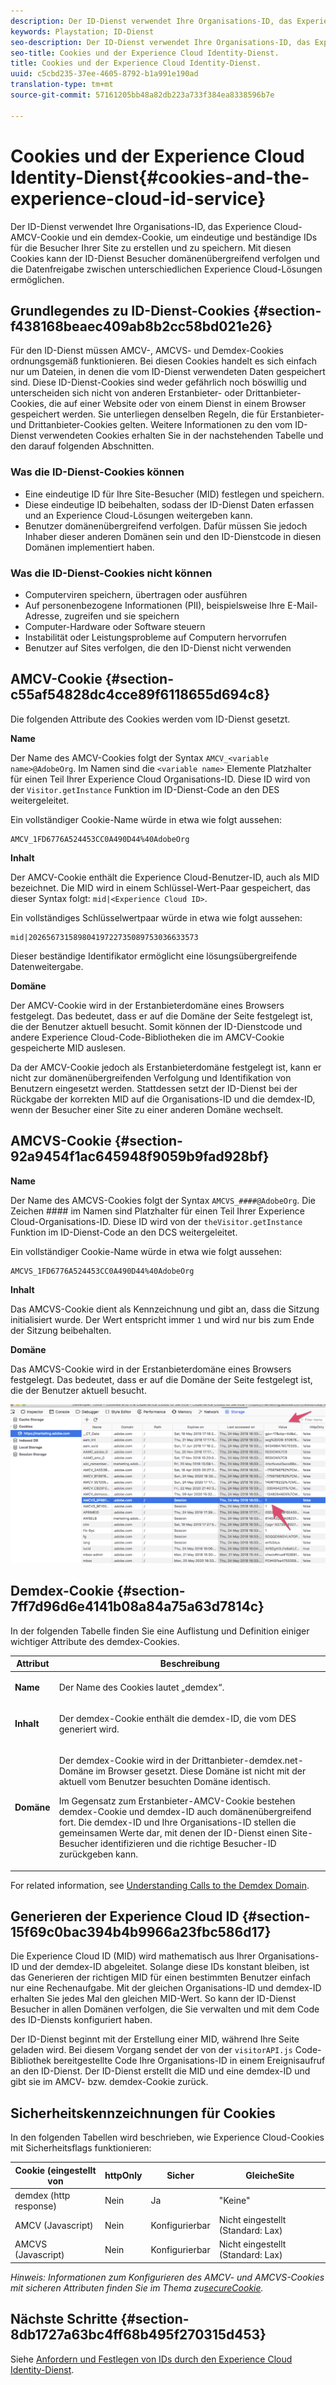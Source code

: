 ```yaml
---
description: Der ID-Dienst verwendet Ihre Organisations-ID, das Experience Cloud-AMCV-Cookie und ein demdex-Cookie, um eindeutige und beständige IDs für die Besucher Ihrer Site zu erstellen und zu speichern. Mit diesen Cookies kann der ID-Dienst Besucher domänenübergreifend verfolgen und die Datenfreigabe zwischen unterschiedlichen Experience Cloud-Lösungen ermöglichen.
keywords: Playstation; ID-Dienst
seo-description: Der ID-Dienst verwendet Ihre Organisations-ID, das Experience Cloud-AMCV-Cookie und ein demdex-Cookie, um eindeutige und beständige IDs für die Besucher Ihrer Site zu erstellen und zu speichern. Mit diesen Cookies kann der ID-Dienst Besucher domänenübergreifend verfolgen und die Datenfreigabe zwischen unterschiedlichen Experience Cloud-Lösungen ermöglichen.
seo-title: Cookies und der Experience Cloud Identity-Dienst.
title: Cookies und der Experience Cloud Identity-Dienst.
uuid: c5cbd235-37ee-4605-8792-b1a991e190ad
translation-type: tm+mt
source-git-commit: 57161205bb48a82db223a733f384ea8338596b7e

---
```



# Cookies und der Experience Cloud Identity-Dienst{#cookies-and-the-experience-cloud-id-service}

Der ID-Dienst verwendet Ihre Organisations-ID, das Experience Cloud-AMCV-Cookie und ein demdex-Cookie, um eindeutige und beständige IDs für die Besucher Ihrer Site zu erstellen und zu speichern. Mit diesen Cookies kann der ID-Dienst Besucher domänenübergreifend verfolgen und die Datenfreigabe zwischen unterschiedlichen Experience Cloud-Lösungen ermöglichen.

## Grundlegendes zu ID-Dienst-Cookies {#section-f438168beaec409ab8b2cc58bd021e26}

Für den ID-Dienst müssen AMCV-, AMCVS- und Demdex-Cookies ordnungsgemäß funktionieren. Bei diesen Cookies handelt es sich einfach nur um Dateien, in denen die vom ID-Dienst verwendeten Daten gespeichert sind. Diese ID-Dienst-Cookies sind weder gefährlich noch böswillig und unterscheiden sich nicht von anderen Erstanbieter- oder Drittanbieter-Cookies, die auf einer Website oder von einem Dienst in einem Browser gespeichert werden. Sie unterliegen denselben Regeln, die für Erstanbieter- und Drittanbieter-Cookies gelten. Weitere Informationen zu den vom ID-Dienst verwendeten Cookies erhalten Sie in der nachstehenden Tabelle und den darauf folgenden Abschnitten.

### Was die ID-Dienst-Cookies können

* Eine eindeutige ID für Ihre Site-Besucher (MID) festlegen und speichern.
* Diese eindeutige ID beibehalten, sodass der ID-Dienst Daten erfassen und an Experience Cloud-Lösungen weitergeben kann.
* Benutzer domänenübergreifend verfolgen. Dafür müssen Sie jedoch Inhaber dieser anderen Domänen sein und den ID-Dienstcode in diesen Domänen implementiert haben.

### Was die ID-Dienst-Cookies nicht können

* Computerviren speichern, übertragen oder ausführen
* Auf personenbezogene Informationen (PII), beispielsweise Ihre E-Mail-Adresse, zugreifen und sie speichern
* Computer-Hardware oder Software steuern
* Instabilität oder Leistungsprobleme auf Computern hervorrufen
* Benutzer auf Sites verfolgen, die den ID-Dienst nicht verwenden

## AMCV-Cookie {#section-c55af54828dc4cce89f6118655d694c8}

Die folgenden Attribute des Cookies werden vom ID-Dienst gesetzt.

**Name**

Der Name des AMCV-Cookies folgt der Syntax `AMCV_<variable name>@AdobeOrg`. Im Namen sind die `<variable name>` Elemente Platzhalter für einen Teil Ihrer Experience Cloud Organisations-ID. Diese ID wird von der `Visitor.getInstance` Funktion im ID-Dienst-Code an den DES weitergeleitet.

Ein vollständiger Cookie-Name würde in etwa wie folgt aussehen:

```
AMCV_1FD6776A524453CC0A490D44%40AdobeOrg
```

**Inhalt**

Der AMCV-Cookie enthält die Experience Cloud-Benutzer-ID, auch als MID bezeichnet. Die MID wird in einem Schlüssel-Wert-Paar gespeichert, das dieser Syntax folgt: `mid|<Experience Cloud ID>`.

Ein vollständiges Schlüsselwertpaar würde in etwa wie folgt aussehen:

```
mid|20265673158980419722735089753036633573
```

Dieser beständige Identifikator ermöglicht eine lösungsübergreifende Datenweitergabe.

**Domäne**

Der AMCV-Cookie wird in der Erstanbieterdomäne eines Browsers festgelegt. Das bedeutet, dass er auf die Domäne der Seite festgelegt ist, die der Benutzer aktuell besucht. Somit können der ID-Dienstcode und andere Experience Cloud-Code-Bibliotheken die im AMCV-Cookie gespeicherte MID auslesen.

Da der AMCV-Cookie jedoch als Erstanbieterdomäne festgelegt ist, kann er nicht zur domänenübergreifenden Verfolgung und Identifikation von Benutzern eingesetzt werden. Stattdessen setzt der ID-Dienst bei der Rückgabe der korrekten MID auf die Organisations-ID und die demdex-ID, wenn der Besucher einer Site zu einer anderen Domäne wechselt.

## AMCVS-Cookie {#section-92a9454f1ac645948f9059b9fad928bf}

**Name**

Der Name des AMCVS-Cookies folgt der Syntax `AMCVS_####@AdobeOrg`. Die Zeichen #### im Namen sind Platzhalter für einen Teil Ihrer Experience Cloud-Organisations-ID. Diese ID wird von der `theVisitor.getInstance` Funktion im ID-Dienst-Code an den DCS weitergeleitet.

Ein vollständiger Cookie-Name würde in etwa wie folgt aussehen:

```
AMCVS_1FD6776A524453CC0A490D44%40AdobeOrg
```

**Inhalt**

Das AMCVS-Cookie dient als Kennzeichnung und gibt an, dass die Sitzung initialisiert wurde. Der Wert entspricht immer `1` und wird nur bis zum Ende der Sitzung beibehalten.

**Domäne**

Das AMCVS-Cookie wird in der Erstanbieterdomäne eines Browsers festgelegt. Das bedeutet, dass er auf die Domäne der Seite festgelegt ist, die der Benutzer aktuell besucht.

![](assets/AMCVS-cookie.png)

## Demdex-Cookie {#section-7ff7d96d6e4141b08a84a75a63d7814c}

In der folgenden Tabelle finden Sie eine Auflistung und Definition einiger wichtiger Attribute des demdex-Cookies.

<table id="table_18E3CAF3550E4BB6A199736AACE39202"> 
 <thead> 
  <tr> 
   <th colname="col1" class="entry"> Attribut </th> 
   <th colname="col2" class="entry"> Beschreibung </th> 
  </tr> 
 </thead>
 <tbody> 
  <tr> 
   <td colname="col1"> <p> <b>Name</b> </p> </td> 
   <td colname="col2"> <p>Der Name des Cookies lautet „demdex“. </p> </td> 
  </tr> 
  <tr> 
   <td colname="col1"> <p> <b>Inhalt</b> </p> </td> 
   <td colname="col2"> <p>Der demdex-Cookie enthält die demdex-ID, die vom DES generiert wird. </p> </td> 
  </tr> 
  <tr> 
   <td colname="col1"> <p> <b>Domäne</b> </p> </td> 
   <td colname="col2"> <p>Der demdex-Cookie wird in der Drittanbieter-demdex.net-Domäne im Browser gesetzt. Diese Domäne ist nicht mit der aktuell vom Benutzer besuchten Domäne identisch. </p> <p>Im Gegensatz zum Erstanbieter-AMCV-Cookie bestehen demdex-Cookie und demdex-ID auch domänenübergreifend fort. Die demdex-ID und Ihre Organisations-ID stellen die gemeinsamen Werte dar, mit denen der ID-Dienst einen Site-Besucher identifizieren und die richtige Besucher-ID zurückgeben kann. </p> </td> 
  </tr> 
 </tbody> 
</table>

For related information, see [Understanding Calls to the Demdex Domain](https://marketing.adobe.com/resources/help/en_US/aam/demdex-calls.html).

## Generieren der Experience Cloud ID {#section-15f69c0bac394b4b9966a23fbc586d17}

Die Experience Cloud ID (MID) wird mathematisch aus Ihrer Organisations-ID und der demdex-ID abgeleitet. Solange diese IDs konstant bleiben, ist das Generieren der richtigen MID für einen bestimmten Benutzer einfach nur eine Rechenaufgabe. Mit der gleichen Organisations-ID und demdex-ID erhalten Sie jedes Mal den gleichen MID-Wert. So kann der ID-Dienst Besucher in allen Domänen verfolgen, die Sie verwalten und mit dem Code des ID-Diensts konfiguriert haben.

Der ID-Dienst beginnt mit der Erstellung einer MID, während Ihre Seite geladen wird. Bei diesem Vorgang sendet der von der `visitorAPI.js` Code-Bibliothek bereitgestellte Code Ihre Organisations-ID in einem Ereignisaufruf an den ID-Dienst. Der ID-Dienst erstellt die MID und eine demdex-ID und gibt sie im AMCV- bzw. demdex-Cookie zurück.

## Sicherheitskennzeichnungen für Cookies

In den folgenden Tabellen wird beschrieben, wie Experience Cloud-Cookies mit Sicherheitsflags funktionieren:

| Cookie (eingestellt von | httpOnly | Sicher | GleicheSite |
|--- |--- |--- |--- |
| demdex (http response) | Nein | Ja | "Keine" |
| AMCV (Javascript) | Nein | Konfigurierbar | Nicht eingestellt (Standard: Lax) |
| AMCVS (Javascript) | Nein | Konfigurierbar | Nicht eingestellt (Standard: Lax) |

*Hinweis: Informationen zum Konfigurieren des AMCV- und AMCVS-Cookies mit sicheren Attributen finden Sie im Thema zu[secureCookie](https://docs.adobe.com/content/help/en/id-service/using/id-service-api/configurations/securecookie.html).*

## Nächste Schritte {#section-8db1727a63bc4ff68b495f270315d453}

Siehe [Anfordern und Festlegen von IDs durch den Experience Cloud Identity-Dienst](../introduction/id-request.md#concept-2caacebb1d244402816760e9b8bcef6a).
